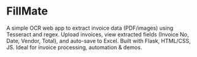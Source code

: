 # FillMate
A simple OCR web app to extract invoice data (PDF/images) using Tesseract and regex. Upload invoices, view extracted fields (Invoice No, Date, Vendor, Total), and auto-save to Excel. Built with Flask, HTML/CSS, JS. Ideal for invoice processing, automation &amp; demos.
